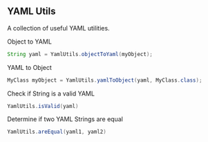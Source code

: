 ## YAML Utils

A collection of useful YAML utilities.

Object to YAML

```java
String yaml = YamlUtils.objectToYaml(myObject);
```

YAML to Object

```java
MyClass myObject = YamlUtils.yamlToObject(yaml, MyClass.class);
```

Check if String is a valid YAML

```java
YamlUtils.isValid(yaml)
```

Determine if two YAML Strings are equal

```java
YamlUtils.areEqual(yaml1, yaml2)
```

